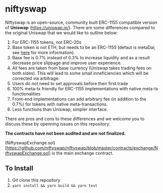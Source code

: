 niftyswap
=========

Niftyswap is an open-source, community built ERC-1155 compatible version of **Uniswap** (https://uniswap.io/). There are some differences compared to the original Uniswap that we would like to outline below:

1. For ERC-1155 tokens, not ERC-20s
2. Base token is not ETH, but needs to be an ERC-1155 (defaut is metaDai, see [here](https://github.com/horizon-games/ERC20-meta-wrapper) for more information).
3. Base fee is 0.7% instead of 0.3% to increase liquidity and as a result decrease price slippage and improve user experience.
4. All fees are taken from base currency (Uniswap takes trading fees on both sides). This will lead to some small inneficiencies which will be corrected via arbitrage.
4. Users do not need to set approvals before their first trade
5. 100% meta-tx friendly for ERC-1155 implementations with native meta-tx functionalities
6. Front-end implementations can add arbitrary fee (in addition to the 0.7%) for tokens with native meta-transactions.
7. Less functions than Uniswap, simpler interface. 

There are pros and cons to these differences and we welcome you to discuss these by openning issues on this repository.


**The contracts have not been audited and are not finalized.**

(NiftyswapExchange.sol)[https://github.com/niftyswap/niftyswap/blob/master/contracts/exchange/NiftyswapExchange.sol] is the main exchange contract.

## To Install
1. Git clone this repository
2. `yarn install && yarn build && yarn test`

